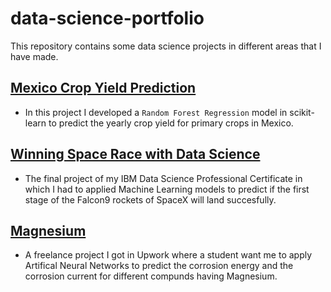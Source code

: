 # data-science-portfolio

This repository contains some data science projects in different areas that I have made.

## [Mexico Crop Yield Prediction](https://github.com/khadamich/data-science-portfolio/tree/main/mexico-crop-yield)

- In this project I developed a `Random Forest Regression` model in scikit-learn to predict the yearly crop yield for primary crops in Mexico.

## [Winning Space Race with Data Science](https://github.com/khadamich/data-science-portfolio/tree/main/Winning-Space-Race-with-Data-Science-main)

- The final project of my IBM Data Science Professional Certificate in which I had to applied Machine Learning models to predict if the first stage of the Falcon9 rockets of SpaceX will land succesfully.

## [Magnesium](https://github.com/khadamich/data-science-portfolio/tree/main/Magnesium)
- A freelance project I got in Upwork where a student want me to apply Artifical Neural Networks to predict the corrosion energy and the corrosion current for different compunds having Magnesium.
